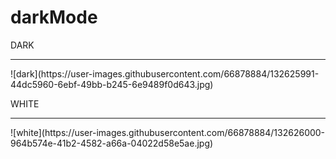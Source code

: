 # darkMode

DARK
<hr>
![dark](https://user-images.githubusercontent.com/66878884/132625991-44dc5960-6ebf-49bb-b245-6e9489f0d643.jpg)

WHITE
<hr>
![white](https://user-images.githubusercontent.com/66878884/132626000-964b574e-41b2-4582-a66a-04022d58e5ae.jpg)


